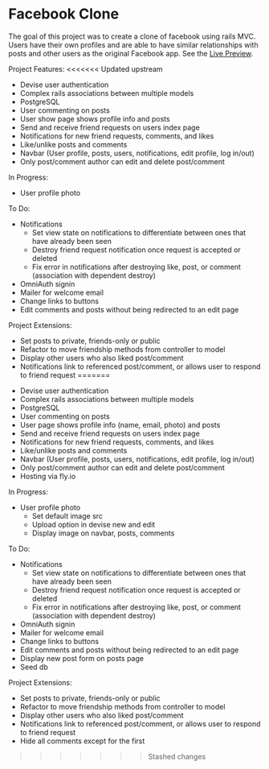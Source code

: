 # Facebook Clone

The goal of this project was to create a clone of facebook using rails MVC. Users have their own profiles and are able to have similar relationships with posts and other users as the original Facebook app. See the <a href="https://mchong-facebook-clone.fly.dev">Live Preview</a>.

Project Features:
<<<<<<< Updated upstream
* Devise user authentication
* Complex rails associations between multiple models
* PostgreSQL
* User commenting on posts
* User show page shows profile info and posts
* Send and receive friend requests on users index page
* Notifications for new friend requests, comments, and likes
* Like/unlike posts and comments
* Navbar (User profile, posts, users, notifications, edit profile, log in/out)
* Only post/comment author can edit and delete post/comment

In Progress:
* User profile photo

To Do:
* Notifications
  * Set view state on notifications to differentiate between ones that have already been seen
  * Destroy friend request notification once request is accepted or deleted
  * Fix error in notifications after destroying like, post, or comment (association with dependent destroy)
* OmniAuth signin
* Mailer for welcome email
* Change links to buttons
* Edit comments and posts without being redirected to an edit page

Project Extensions:
* Set posts to private, friends-only or public
* Refactor to move friendship methods from controller to model
* Display other users who also liked post/comment
* Notifications link to referenced post/comment, or allows user to respond to friend request
=======

- Devise user authentication
- Complex rails associations between multiple models
- PostgreSQL
- User commenting on posts
- User page shows profile info (name, email, photo) and posts
- Send and receive friend requests on users index page
- Notifications for new friend requests, comments, and likes
- Like/unlike posts and comments
- Navbar (User profile, posts, users, notifications, edit profile, log in/out)
- Only post/comment author can edit and delete post/comment
- Hosting via fly.io

In Progress:

- User profile photo
  - Set default image src
  - Upload option in devise new and edit
  - Display image on navbar, posts, comments

To Do:

- Notifications
  - Set view state on notifications to differentiate between ones that have already been seen
  - Destroy friend request notification once request is accepted or deleted
  - Fix error in notifications after destroying like, post, or comment (association with dependent destroy)
- OmniAuth signin
- Mailer for welcome email
- Change links to buttons
- Edit comments and posts without being redirected to an edit page
- Display new post form on posts page
- Seed db

Project Extensions:

- Set posts to private, friends-only or public
- Refactor to move friendship methods from controller to model
- Display other users who also liked post/comment
- Notifications link to referenced post/comment, or allows user to respond to friend request
- Hide all comments except for the first
>>>>>>> Stashed changes
